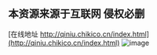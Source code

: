 ## 本资源来源于互联网 侵权必删
[在线地址 http://qiniu.chikico.cn/index.html](http://qiniu.chikico.cn/index.html)
![image](https://user-images.githubusercontent.com/24784474/127426226-f076f08a-fe49-4a64-a7e3-1e34fd30cf37.png)
